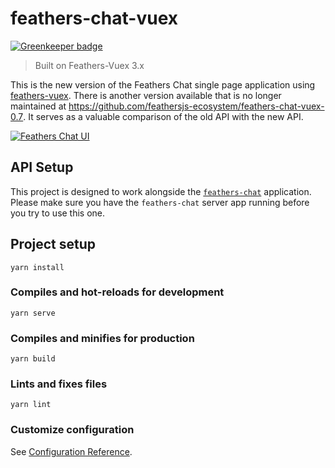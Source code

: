 # feathers-chat-vuex

[![Greenkeeper badge](https://badges.greenkeeper.io/feathersjs/feathers-chat-vuex.svg)](https://greenkeeper.io/)

> Built on Feathers-Vuex 3.x

This is the new version of the Feathers Chat single page application using [feathers-vuex](https://github.com/feathersjs-ecosystem/feathers-vuex).  There is another version available that is no longer maintained at https://github.com/feathersjs-ecosystem/feathers-chat-vuex-0.7.  It serves as a valuable comparison of the old API with the new API.

<a href="https://docs.feathersjs.com/guides/basics/frontend.html">
  <img src="https://docs.feathersjs.com/assets/img/feathers-chat.91960785.png" alt="Feathers Chat UI">
</a>

## API Setup
This project is designed to work alongside the [`feathers-chat`](https://github.com/feathersjs/feathers-chat) application.  Please make sure you have the `feathers-chat` server app running before you try to use this one.


## Project setup
```
yarn install
```

### Compiles and hot-reloads for development
```
yarn serve
```

### Compiles and minifies for production
```
yarn build
```

### Lints and fixes files
```
yarn lint
```

### Customize configuration
See [Configuration Reference](https://cli.vuejs.org/config/).
